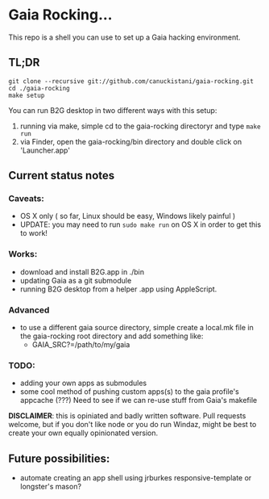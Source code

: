 # Gaia Rocking...

This repo is a shell you can use to set up a Gaia hacking environment.

## TL;DR

    git clone --recursive git://github.com/canuckistani/gaia-rocking.git
    cd ./gaia-rocking
    make setup

You can run B2G desktop in two different ways with this setup:

  1. running via make, simple cd to the gaia-rocking directoryr and type `make run`
  2. via Finder, open the gaia-rocking/bin directory and double click on 'Launcher.app'

## Current status notes

### Caveats: 
  * OS X only ( so far, Linux should be easy, Windows likely painful )
  * UPDATE: you may need to run `sudo make run` on OS X in order to get this to work!

### Works: 

  * download and install B2G.app in ./bin
  * updating Gaia as a git submodule
  * running B2G desktop from a helper .app using AppleScript.

### Advanced

  * to use a different gaia source directory, simple create a local.mk file in the gaia-rocking root directory and add something like:
    * GAIA_SRC?=/path/to/my/gaia

### TODO:

  * adding your own apps as submodules
  * some cool method of pushing custom apps(s) to the gaia profile's appcache (???) Need to see if we can re-use stuff from Gaia's makefile

**DISCLAIMER**: this is opiniated and badly written software. Pull requests welcome, but if you don't like node or you do run Windaz, might be best to create your own equally opinionated version.

## Future possibilities:

  * automate creating an app shell using jrburkes responsive-template or longster's mason?